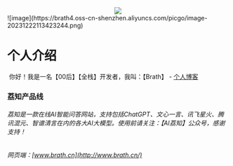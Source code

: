 <div align="center"> <img src="https://readme-typing-svg.herokuapp.com/?lines=你不知道?荔知知道!&center=true&font=Roboto&size=30&color=9f1239" /></div>
![image](https://brath4.oss-cn-shenzhen.aliyuncs.com/picgo/image-20231222113423244.png)

# 个人介绍

​		你好！我是一名【00后】【全栈】开发者，我叫：【Brath】 -  <a href="https://brath.top/">个人博客</a>


### 荔知产品线

###### 	荔知是一款在线AI智能问答网站，支持包括ChatGPT、文心一言、讯飞星火、腾讯混元、智谱清言在内的各大AI大模型。使用前请关注：【AI荔知】公众号，感谢支持！

###### 	网页端：[www.brath.cn](http://www.brath.cn/)






























